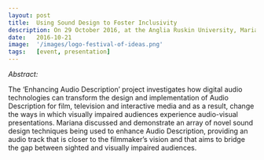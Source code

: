 ```yaml
---
layout: post
title:  Using Sound Design to Foster Inclusivity
description: On 29 October 2016, at the Anglia Ruskin University, Mariana presented the project at the Cambridge Festival of Ideas. 
date:   2016-10-21
image:  '/images/logo-festival-of-ideas.png'
tags:   [event, presentation]
---
```

*Abstract:*

The ‘Enhancing Audio Description’ project investigates how digital audio technologies can transform the design and implementation of Audio Description for film, television and interactive media and as a result, change the ways in which visually impaired audiences experience audio-visual presentations. Mariana discussed and demonstrate an array of novel sound design techniques being used to enhance Audio Description, providing an audio track that is closer to the filmmaker’s vision and that aims to bridge the gap between sighted and visually impaired audiences.